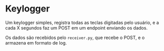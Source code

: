 # Keylogger

Um keylogger simples, registra todas as teclas digitadas pelo usuário, e a cada X segundos faz um POST em um endpoint enviando os dados.

Os dados são recebidos pelo `receiver.py`, que recebe o POST, e o armazena em formato de log.
